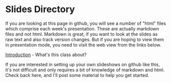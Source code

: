 # Slides Directory

If you are looking at this page in github, you will see a number of "html" files which comprise each week's presentation. These are actually markdown files and not html. Markdown is great, if you want to look at the slides as raw text and also track version changes. But if you are hoping to view them in presentation mode, you need to visit the web view from the links below.

[Introduction](https://ub-idia640-2016.github.io/slides/wee01.html) - What's this class about?

If you are interested in setting up your own slideshows on github like this, it's not difficult and only requires a bit of knowledge of markdown and html. Check back here, and I'll post some material to help you get started.
